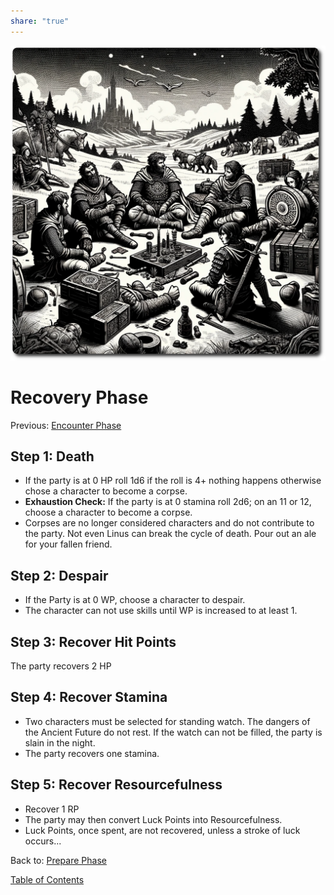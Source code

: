 ```yaml
---  
share: "true"  
---  
```

  
![recover-phase](./recover-phase.png)    
    
# Recovery Phase    
Previous: [Encounter Phase](./Encounter-Phase.html)    
    
## Step 1: Death    
    
- If the party is at 0 HP roll 1d6 if the roll is 4+ nothing happens otherwise chose a character to become a corpse.    
- **Exhaustion Check:** If the party is at 0 stamina roll 2d6; on an 11 or 12, choose a character to become a corpse.    
- Corpses are no longer considered characters and do not contribute to the party. Not even Linus can break the cycle of death. Pour out an ale for your fallen friend.    
    
## Step 2: Despair    
    
- If the Party is at 0 WP, choose a character to despair.    
- The character can not use skills until WP is increased to at least 1.    
    
## Step 3: Recover Hit Points    
    
The party recovers 2 HP    
    
## Step 4: Recover Stamina    
    
- Two characters must be selected for standing watch. The dangers of the Ancient Future do not rest. If the watch can not be filled, the party is slain in the night.    
- The party recovers one stamina.    
    
## Step 5: Recover Resourcefulness    
    
- Recover 1 RP    
- The party may then convert Luck Points into Resourcefulness.    
- Luck Points, once spent, are not recovered, unless a stroke of luck occurs...    
    
Back to: [Prepare Phase](./Prepare-Phase.html)    
    
[Table of Contents](./Table-of-Contents.html)